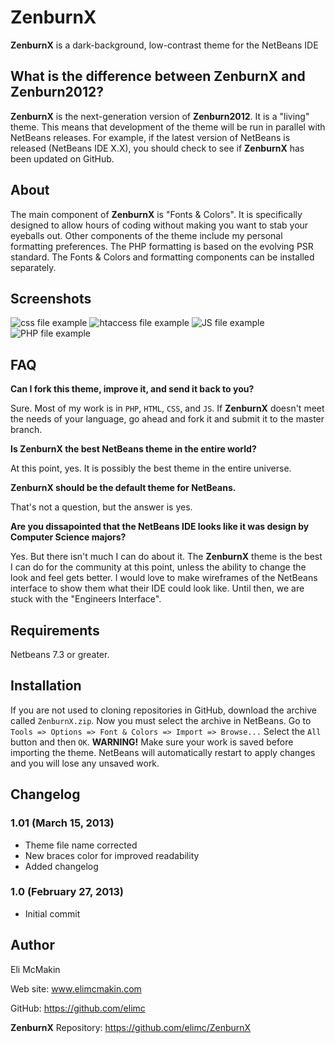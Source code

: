 **ZenburnX**
============

**ZenburnX** is a dark-background, low-contrast theme for the NetBeans IDE

What is the difference between **ZenburnX** and Zenburn2012?
--------------------------------------------------------

**ZenburnX** is the next-generation version of **Zenburn2012**. It is a "living" theme. This means that development of the theme will be run in parallel with NetBeans releases. For example, if the latest version of NetBeans is released (NetBeans IDE X.X), you should check to see if **ZenburnX** has been updated on GitHub.

About
-----

The main component of **ZenburnX** is "Fonts & Colors". It is specifically designed to allow hours of coding without making you want to stab your eyeballs out. Other components of the theme include my personal formatting preferences. The PHP formatting is based on the evolving PSR standard. The Fonts & Colors and formatting components can be installed separately.

Screenshots
-----------

![css file example](https://raw.github.com/elimc/ZenburnX/master/images/css.png "CSS image")
![htaccess file example](https://raw.github.com/elimc/ZenburnX/master/images/htaccess.png "CSS image")
![JS file example](https://raw.github.com/elimc/ZenburnX/master/images/js.png "JS image")
![PHP file example](https://raw.github.com/elimc/ZenburnX/master/images/php.png "PHP image")

FAQ
---

__Can I fork this theme, improve it, and send it back to you?__

Sure. Most of my work is in `PHP`, `HTML`, `CSS`, and `JS`. If **ZenburnX** doesn't meet the needs of your language, go ahead and fork it and submit it to the master branch.

__Is **ZenburnX** the best NetBeans theme in the entire world?__

At this point, yes. It is possibly the best theme in the entire universe.

__**ZenburnX** should be the default theme for NetBeans.__

That's not a question, but the answer is yes.

__Are you dissapointed that the NetBeans IDE looks like it was design by Computer Science majors?__

Yes. But there isn't much I can do about it. The **ZenburnX** theme is the best I can do for the community at this point, unless the ability to change the look and feel gets better. I would love to make wireframes of the NetBeans interface to show them what their IDE could look like. Until then, we are stuck with the "Engineers Interface".

Requirements
------------

Netbeans 7.3 or greater.

Installation
------------

If you are not used to cloning repositories in GitHub, download the archive called `ZenburnX.zip`. Now you must select the archive in NetBeans. Go to `Tools => Options => Font & Colors => Import => Browse...` Select the `All` button and then `OK`. **WARNING!** Make sure your work is saved before importing the theme. NetBeans will automatically restart to apply changes and you will lose any unsaved work.

Changelog
---------

### 1.01 (March 15, 2013)
* Theme file name corrected
* New braces color for improved readability
* Added changelog

### 1.0 (February 27, 2013)
* Initial commit

Author
------

Eli McMakin

Web site: www.elimcmakin.com

GitHub: https://github.com/elimc

**ZenburnX** Repository: https://github.com/elimc/ZenburnX